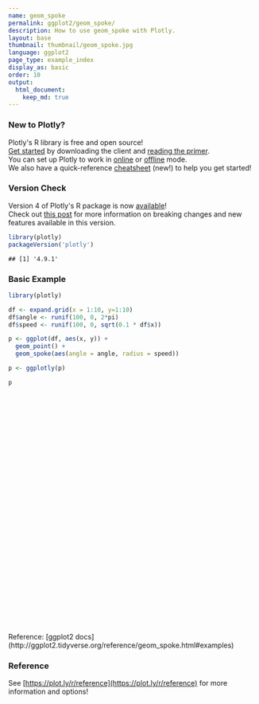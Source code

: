 ```yaml
---
name: geom_spoke
permalink: ggplot2/geom_spoke/
description: How to use geom_spoke with Plotly.
layout: base
thumbnail: thumbnail/geom_spoke.jpg
language: ggplot2
page_type: example_index
display_as: basic
order: 10
output:
  html_document:
    keep_md: true
---
```




### New to Plotly?

Plotly's R library is free and open source!<br>
[Get started](https://plot.ly/r/getting-started/) by downloading the client and [reading the primer](https://plot.ly/r/getting-started/).<br>
You can set up Plotly to work in [online](https://plot.ly/r/getting-started/#hosting-graphs-in-your-online-plotly-account) or [offline](https://plot.ly/r/offline/) mode.<br>
We also have a quick-reference [cheatsheet](https://images.plot.ly/plotly-documentation/images/r_cheat_sheet.pdf) (new!) to help you get started!

### Version Check

Version 4 of Plotly's R package is now [available](https://plot.ly/r/getting-started/#installation)!<br>
Check out [this post](http://moderndata.plot.ly/upgrading-to-plotly-4-0-and-above/) for more information on breaking changes and new features available in this version.


```r
library(plotly)
packageVersion('plotly')
```

```
## [1] '4.9.1'
```

### Basic Example


```r
library(plotly)

df <- expand.grid(x = 1:10, y=1:10)
df$angle <- runif(100, 0, 2*pi)
df$speed <- runif(100, 0, sqrt(0.1 * df$x))

p <- ggplot(df, aes(x, y)) +
  geom_point() +
  geom_spoke(aes(angle = angle, radius = speed))

p <- ggplotly(p)

p
```

<div id="htmlwidget-e3cab0f1a3a957f21820" style="width:672px;height:480px;" class="plotly html-widget"></div>
<script type="application/json" data-for="htmlwidget-e3cab0f1a3a957f21820">{"x":{"data":[{"x":[1,2,3,4,5,6,7,8,9,10,1,2,3,4,5,6,7,8,9,10,1,2,3,4,5,6,7,8,9,10,1,2,3,4,5,6,7,8,9,10,1,2,3,4,5,6,7,8,9,10,1,2,3,4,5,6,7,8,9,10,1,2,3,4,5,6,7,8,9,10,1,2,3,4,5,6,7,8,9,10,1,2,3,4,5,6,7,8,9,10,1,2,3,4,5,6,7,8,9,10],"y":[1,1,1,1,1,1,1,1,1,1,2,2,2,2,2,2,2,2,2,2,3,3,3,3,3,3,3,3,3,3,4,4,4,4,4,4,4,4,4,4,5,5,5,5,5,5,5,5,5,5,6,6,6,6,6,6,6,6,6,6,7,7,7,7,7,7,7,7,7,7,8,8,8,8,8,8,8,8,8,8,9,9,9,9,9,9,9,9,9,9,10,10,10,10,10,10,10,10,10,10],"text":["x:  1<br />y:  1","x:  2<br />y:  1","x:  3<br />y:  1","x:  4<br />y:  1","x:  5<br />y:  1","x:  6<br />y:  1","x:  7<br />y:  1","x:  8<br />y:  1","x:  9<br />y:  1","x: 10<br />y:  1","x:  1<br />y:  2","x:  2<br />y:  2","x:  3<br />y:  2","x:  4<br />y:  2","x:  5<br />y:  2","x:  6<br />y:  2","x:  7<br />y:  2","x:  8<br />y:  2","x:  9<br />y:  2","x: 10<br />y:  2","x:  1<br />y:  3","x:  2<br />y:  3","x:  3<br />y:  3","x:  4<br />y:  3","x:  5<br />y:  3","x:  6<br />y:  3","x:  7<br />y:  3","x:  8<br />y:  3","x:  9<br />y:  3","x: 10<br />y:  3","x:  1<br />y:  4","x:  2<br />y:  4","x:  3<br />y:  4","x:  4<br />y:  4","x:  5<br />y:  4","x:  6<br />y:  4","x:  7<br />y:  4","x:  8<br />y:  4","x:  9<br />y:  4","x: 10<br />y:  4","x:  1<br />y:  5","x:  2<br />y:  5","x:  3<br />y:  5","x:  4<br />y:  5","x:  5<br />y:  5","x:  6<br />y:  5","x:  7<br />y:  5","x:  8<br />y:  5","x:  9<br />y:  5","x: 10<br />y:  5","x:  1<br />y:  6","x:  2<br />y:  6","x:  3<br />y:  6","x:  4<br />y:  6","x:  5<br />y:  6","x:  6<br />y:  6","x:  7<br />y:  6","x:  8<br />y:  6","x:  9<br />y:  6","x: 10<br />y:  6","x:  1<br />y:  7","x:  2<br />y:  7","x:  3<br />y:  7","x:  4<br />y:  7","x:  5<br />y:  7","x:  6<br />y:  7","x:  7<br />y:  7","x:  8<br />y:  7","x:  9<br />y:  7","x: 10<br />y:  7","x:  1<br />y:  8","x:  2<br />y:  8","x:  3<br />y:  8","x:  4<br />y:  8","x:  5<br />y:  8","x:  6<br />y:  8","x:  7<br />y:  8","x:  8<br />y:  8","x:  9<br />y:  8","x: 10<br />y:  8","x:  1<br />y:  9","x:  2<br />y:  9","x:  3<br />y:  9","x:  4<br />y:  9","x:  5<br />y:  9","x:  6<br />y:  9","x:  7<br />y:  9","x:  8<br />y:  9","x:  9<br />y:  9","x: 10<br />y:  9","x:  1<br />y: 10","x:  2<br />y: 10","x:  3<br />y: 10","x:  4<br />y: 10","x:  5<br />y: 10","x:  6<br />y: 10","x:  7<br />y: 10","x:  8<br />y: 10","x:  9<br />y: 10","x: 10<br />y: 10"],"type":"scatter","mode":"markers","marker":{"autocolorscale":false,"color":"rgba(0,0,0,1)","opacity":1,"size":5.66929133858268,"symbol":"circle","line":{"width":1.88976377952756,"color":"rgba(0,0,0,1)"}},"hoveron":"points","showlegend":false,"xaxis":"x","yaxis":"y","hoverinfo":"text","frame":null},{"x":[1,1.19837769966641,null,2,2.00435668258912,null,3,2.92060964273474,null,4,3.9162717969555,null,5,5.14842598149451,null,6,6.0175683423888,null,7,6.76019830441025,null,8,8.11430245829832,null,9,8.19258198396832,null,10,9.65076848153016,null,1,0.858355103476485,null,2,2.05429046139461,null,3,2.91853695481848,null,4,3.97407559737184,null,5,4.49553001279219,null,6,6.17847961935468,null,7,7.29962713206114,null,8,8.62347643279696,null,9,8.95138330121327,null,10,9.52370350036617,null,1,1.13504012012967,null,2,1.72307780789617,null,3,2.92612475512465,null,4,4.49584878454792,null,5,4.62058075686439,null,6,5.60053887952938,null,7,6.84875928580753,null,8,7.450487890774,null,9,9.2175470729927,null,10,10.2602297025823,null,1,0.803353188012722,null,2,2.18989621753572,null,3,2.81853460789267,null,4,3.55007313658659,null,5,4.99893710443466,null,6,5.8296180535621,null,7,7.26101183277351,null,8,7.56972581595492,null,9,9.63533373662007,null,10,10.6320930183582,null,1,1.15889012078011,null,2,1.66963236638934,null,3,2.85056839347015,null,4,3.70704061217068,null,5,4.71795287040145,null,6,5.26938579892396,null,7,7.28692240936885,null,8,8.47988222665844,null,9,9.44509681704623,null,10,10.5027532500274,null,1,0.937538077193032,null,2,1.62328111666576,null,3,3.14006277212263,null,4,4.2494115820701,null,5,5.00771306680451,null,6,6.41342932383145,null,7,7.46519032837251,null,8,7.72361160860181,null,9,9.57595488740578,null,10,9.39152583502142,null,1,1.28228092515666,null,2,1.62226812358087,null,3,3.0291615807275,null,4,3.44562472014778,null,5,5.14629026879431,null,6,6.05949488047494,null,7,6.67570018573385,null,8,7.91368791147593,null,9,8.42650914304127,null,10,10.9878872706135,null,1,0.903666541698665,null,2,2.14336330170111,null,3,3.17256679186317,null,4,4.44668974842743,null,5,5.50673155210165,null,6,6.23451479774303,null,7,7.17393266210435,null,8,7.30037027940554,null,9,9.15305088593405,null,10,10.0703271202656,null,1,1.05907420140708,null,2,1.86185757761509,null,3,3.36356095489214,null,4,4.37145368153499,null,5,5.09172136753656,null,6,6.67713105295326,null,7,7.29472809865312,null,8,8.17250928226058,null,9,8.98769197980851,null,10,9.95557183435685,null,1,0.997327547805551,null,2,2.04366286891732,null,3,3.00261037272797,null,4,3.99990951967541,null,5,4.51131915482196,null,6,5.56473895786193,null,7,7.0013989946553,null,8,7.87682711446578,null,9,9.75674572157552,null,10,10.0391990983021],"y":[1,1.13286205229212,null,1,1.02256509481783,null,1,1.04463629912638,null,1,0.453793329790145,null,1,0.338311411790208,null,1,0.79606936887158,null,1,0.545943973615913,null,1,1.04300385284154,null,1,0.742320247736955,null,1,1.49130684862811,null,2,2.0323577907781,null,2,1.92574298136064,null,2,2.17440529556714,null,2,1.98304700355254,null,2,1.72337824233616,null,2,2.06060962408111,null,2,2.47833199057582,null,2,1.99043769152871,null,2,1.16124845065358,null,2,2.12595425211847,null,3,2.95055200442215,null,3,2.83021713592583,null,3,2.9897306186071,null,3,2.88425299052753,null,3,3.59636643594926,null,3,3.36262342440801,null,3,2.74059135240802,null,3,2.82307306565498,null,3,2.70619588573146,null,3,2.8614160679724,null,4,4.14512225294847,null,4,4.11753876768049,null,4,3.77411662768848,null,4,3.87895391960623,null,4,4.00088508444885,null,4,3.96951452803297,null,4,3.21844616546566,null,4,3.3069584670249,null,4,4.42860262674481,null,4,3.57867513952668,null,5,4.87039437835231,null,5,5.15964851482087,null,5,5.02743454184073,null,5,5.46583052737204,null,5,5.23106424971632,null,5,4.77338832282434,null,5,4.70469740179914,null,5,5.32571149742005,null,5,5.81696193313022,null,5,4.54996448975682,null,6,5.86048155590435,null,6,5.92329635419549,null,6,6.30174753320564,null,6,6.0726756396,null,6,5.99442776735022,null,6,5.80075697634695,null,6,6.63659903416702,null,6,5.62100651612737,null,6,6.13970741028681,null,6,5.21002632861804,null,7,6.91401618740664,null,7,7.19917521402871,null,7,7.28220998214533,null,7,6.80162763963587,null,7,7.4220628742904,null,7,6.25303908212124,null,7,6.9604916346812,null,7,7.06904948256134,null,7,7.48904071049715,null,7,6.8681865069294,null,8,8.01251566284843,null,8,8.19730330068787,null,8,8.09593353155243,null,8,8.2069409325589,null,8,8.40134594640654,null,8,8.04835578035826,null,8,7.96077108108277,null,8,8.05543280886804,null,8,7.56946824244644,null,8,7.9533913237047,null,9,8.89070400161886,null,9,8.9107718066354,null,9,9.36225901945214,null,9,8.51764643469804,null,9,9.00660270880379,null,9,9.09883497258765,null,9,8.2671514171645,null,9,9.56249522605042,null,9,9.01571325410883,null,9,9.59813143706692,null,10,10.1406187453209,null,10,9.91403231598292,null,10,10.0091467526604,null,10,10.0413976679964,null,10,9.95363500152969,null,10,9.88375564422715,null,10,10.0359794392086,null,10,10.5683783266297,null,10,10.1903678517921,null,10,10.0331677518305],"text":["angle: 0.59012927<br />speed: 0.238759370<br />x:  1<br />y:  1","angle: 0.59012927<br />speed: 0.238759370<br />x:  1<br />y:  1",null,"angle: 1.38007132<br />speed: 0.022981823<br />x:  2<br />y:  1","angle: 1.38007132<br />speed: 0.022981823<br />x:  2<br />y:  1",null,"angle: 2.62940202<br />speed: 0.091078142<br />x:  3<br />y:  1","angle: 2.62940202<br />speed: 0.091078142<br />x:  3<br />y:  1",null,"angle: 4.56028267<br />speed: 0.552586770<br />x:  4<br />y:  1","angle: 4.56028267<br />speed: 0.552586770<br />x:  4<br />y:  1",null,"angle: 4.93305034<br />speed: 0.678131300<br />x:  5<br />y:  1","angle: 4.93305034<br />speed: 0.678131300<br />x:  5<br />y:  1",null,"angle: 4.79832542<br />speed: 0.204685976<br />x:  6<br />y:  1","angle: 4.79832542<br />speed: 0.204685976<br />x:  6<br />y:  1",null,"angle: 4.22648957<br />speed: 0.513489755<br />x:  7<br />y:  1","angle: 4.22648957<br />speed: 0.513489755<br />x:  7<br />y:  1",null,"angle: 0.35984736<br />speed: 0.122124458<br />x:  8<br />y:  1","angle: 0.35984736<br />speed: 0.122124458<br />x:  8<br />y:  1",null,"angle: 3.45051570<br />speed: 0.847539207<br />x:  9<br />y:  1","angle: 3.45051570<br />speed: 0.847539207<br />x:  9<br />y:  1",null,"angle: 2.18874824<br />speed: 0.602781115<br />x: 10<br />y:  1","angle: 2.18874824<br />speed: 0.602781115<br />x: 10<br />y:  1",null,"angle: 2.91700350<br />speed: 0.145293852<br />x:  1<br />y:  2","angle: 2.91700350<br />speed: 0.145293852<br />x:  1<br />y:  2",null,"angle: 5.34369409<br />speed: 0.091986733<br />x:  2<br />y:  2","angle: 5.34369409<br />speed: 0.091986733<br />x:  2<br />y:  2",null,"angle: 2.00777141<br />speed: 0.192492688<br />x:  3<br />y:  2","angle: 2.00777141<br />speed: 0.192492688<br />x:  3<br />y:  2",null,"angle: 3.72073246<br />speed: 0.030975454<br />x:  4<br />y:  2","angle: 3.72073246<br />speed: 0.030975454<br />x:  4<br />y:  2",null,"angle: 3.64316154<br />speed: 0.575334307<br />x:  5<br />y:  2","angle: 3.64316154<br />speed: 0.575334307<br />x:  5<br />y:  2",null,"angle: 0.32736959<br />speed: 0.188490056<br />x:  6<br />y:  2","angle: 0.32736959<br />speed: 0.188490056<br />x:  6<br />y:  2",null,"angle: 1.01119094<br />speed: 0.564427065<br />x:  7<br />y:  2","angle: 1.01119094<br />speed: 0.564427065<br />x:  7<br />y:  2",null,"angle: 6.26784943<br />speed: 0.623549757<br />x:  8<br />y:  2","angle: 6.26784943<br />speed: 0.623549757<br />x:  8<br />y:  2",null,"angle: 4.65449059<br />speed: 0.840159357<br />x:  9<br />y:  2","angle: 4.65449059<br />speed: 0.840159357<br />x:  9<br />y:  2",null,"angle: 2.88306553<br />speed: 0.492669087<br />x: 10<br />y:  2","angle: 2.88306553<br />speed: 0.492669087<br />x: 10<br />y:  2",null,"angle: 5.93217607<br />speed: 0.143808686<br />x:  1<br />y:  3","angle: 5.93217607<br />speed: 0.143808686<br />x:  1<br />y:  3",null,"angle: 3.69159377<br />speed: 0.324826294<br />x:  2<br />y:  3","angle: 3.69159377<br />speed: 0.324826294<br />x:  2<br />y:  3",null,"angle: 3.27971728<br />speed: 0.074585602<br />x:  3<br />y:  3","angle: 3.27971728<br />speed: 0.074585602<br />x:  3<br />y:  3",null,"angle: 6.05385973<br />speed: 0.509179131<br />x:  4<br />y:  3","angle: 6.05385973<br />speed: 0.509179131<br />x:  4<br />y:  3",null,"angle: 2.13742210<br />speed: 0.706832291<br />x:  5<br />y:  3","angle: 2.13742210<br />speed: 0.706832291<br />x:  5<br />y:  3",null,"angle: 2.40449496<br />speed: 0.539504342<br />x:  6<br />y:  3","angle: 2.40449496<br />speed: 0.539504342<br />x:  6<br />y:  3",null,"angle: 4.18454753<br />speed: 0.300277538<br />x:  7<br />y:  3","angle: 4.18454753<br />speed: 0.300277538<br />x:  7<br />y:  3",null,"angle: 3.45308244<br />speed: 0.577292559<br />x:  8<br />y:  3","angle: 3.45308244<br />speed: 0.577292559<br />x:  8<br />y:  3",null,"angle: 5.34974962<br />speed: 0.365578427<br />x:  9<br />y:  3","angle: 5.34974962<br />speed: 0.365578427<br />x:  9<br />y:  3",null,"angle: 5.79384222<br />speed: 0.294830467<br />x: 10<br />y:  3","angle: 5.79384222<br />speed: 0.294830467<br />x: 10<br />y:  3",null,"angle: 2.50582607<br />speed: 0.244398112<br />x:  1<br />y:  4","angle: 2.50582607<br />speed: 0.244398112<br />x:  1<br />y:  4",null,"angle: 0.55424645<br />speed: 0.223329208<br />x:  2<br />y:  4","angle: 0.55424645<br />speed: 0.223329208<br />x:  2<br />y:  4",null,"angle: 4.03560335<br />speed: 0.289746417<br />x:  3<br />y:  4","angle: 4.03560335<br />speed: 0.289746417<br />x:  3<br />y:  4",null,"angle: 3.40440485<br />speed: 0.465925247<br />x:  4<br />y:  4","angle: 3.40440485<br />speed: 0.465925247<br />x:  4<br />y:  4",null,"angle: 2.44722198<br />speed: 0.001383156<br />x:  5<br />y:  4","angle: 2.44722198<br />speed: 0.001383156<br />x:  5<br />y:  4",null,"angle: 3.31864346<br />speed: 0.173087757<br />x:  6<br />y:  4","angle: 3.31864346<br />speed: 0.173087757<br />x:  6<br />y:  4",null,"angle: 5.03470816<br />speed: 0.823986391<br />x:  7<br />y:  4","angle: 5.03470816<br />speed: 0.823986391<br />x:  7<br />y:  4",null,"angle: 4.15678018<br />speed: 0.815746554<br />x:  8<br />y:  4","angle: 4.15678018<br />speed: 0.815746554<br />x:  8<br />y:  4",null,"angle: 0.59348184<br />speed: 0.766387088<br />x:  9<br />y:  4","angle: 0.59348184<br />speed: 0.766387088<br />x:  9<br />y:  4",null,"angle: 5.69525991<br />speed: 0.759642167<br />x: 10<br />y:  4","angle: 5.69525991<br />speed: 0.759642167<br />x: 10<br />y:  4",null,"angle: 5.59894821<br />speed: 0.205045575<br />x:  1<br />y:  5","angle: 5.59894821<br />speed: 0.205045575<br />x:  1<br />y:  5",null,"angle: 2.69143865<br />speed: 0.366920184<br />x:  2<br />y:  5","angle: 2.69143865<br />speed: 0.366920184<br />x:  2<br />y:  5",null,"angle: 2.96002202<br />speed: 0.151929125<br />x:  3<br />y:  5","angle: 2.96002202<br />speed: 0.151929125<br />x:  3<br />y:  5",null,"angle: 2.13219302<br />speed: 0.550293815<br />x:  4<br />y:  5","angle: 2.13219302<br />speed: 0.550293815<br />x:  4<br />y:  5",null,"angle: 2.45522970<br />speed: 0.364611123<br />x:  5<br />y:  5","angle: 2.45522970<br />speed: 0.364611123<br />x:  5<br />y:  5",null,"angle: 3.44234975<br />speed: 0.764950955<br />x:  6<br />y:  5","angle: 3.44234975<br />speed: 0.764950955<br />x:  6<br />y:  5",null,"angle: 5.48339475<br />speed: 0.411737894<br />x:  7<br />y:  5","angle: 5.48339475<br />speed: 0.411737894<br />x:  7<br />y:  5",null,"angle: 0.59630918<br />speed: 0.579978388<br />x:  8<br />y:  5","angle: 0.59630918<br />speed: 0.579978388<br />x:  8<br />y:  5",null,"angle: 1.07193914<br />speed: 0.930342935<br />x:  9<br />y:  5","angle: 1.07193914<br />speed: 0.930342935<br />x:  9<br />y:  5",null,"angle: 5.55306072<br />speed: 0.674753874<br />x: 10<br />y:  5","angle: 5.55306072<br />speed: 0.674753874<br />x: 10<br />y:  5",null,"angle: 4.29145228<br />speed: 0.152862317<br />x:  1<br />y:  6","angle: 4.29145228<br />speed: 0.152862317<br />x:  1<br />y:  6",null,"angle: 3.34245673<br />speed: 0.384448392<br />x:  2<br />y:  6","angle: 3.34245673<br />speed: 0.384448392<br />x:  2<br />y:  6",null,"angle: 1.13621962<br />speed: 0.332669737<br />x:  3<br />y:  6","angle: 1.13621962<br />speed: 0.332669737<br />x:  3<br />y:  6",null,"angle: 0.28353763<br />speed: 0.259784306<br />x:  4<br />y:  6","angle: 0.28353763<br />speed: 0.259784306<br />x:  4<br />y:  6",null,"angle: 5.65755676<br />speed: 0.009515313<br />x:  5<br />y:  6","angle: 5.65755676<br />speed: 0.009515313<br />x:  5<br />y:  6",null,"angle: 5.83409982<br />speed: 0.458935277<br />x:  6<br />y:  6","angle: 5.83409982<br />speed: 0.458935277<br />x:  6<br />y:  6",null,"angle: 0.93973400<br />speed: 0.788454420<br />x:  7<br />y:  6","angle: 0.93973400<br />speed: 0.788454420<br />x:  7<br />y:  6",null,"angle: 4.08228793<br />speed: 0.469069935<br />x:  8<br />y:  6","angle: 4.08228793<br />speed: 0.469069935<br />x:  8<br />y:  6",null,"angle: 0.23797036<br />speed: 0.592656893<br />x:  9<br />y:  6","angle: 0.23797036<br />speed: 0.592656893<br />x:  9<br />y:  6",null,"angle: 4.05605576<br />speed: 0.997145531<br />x: 10<br />y:  6","angle: 4.05605576<br />speed: 0.997145531<br />x: 10<br />y:  6",null,"angle: 5.98751031<br />speed: 0.295085982<br />x:  1<br />y:  7","angle: 5.98751031<br />speed: 0.295085982<br />x:  1<br />y:  7",null,"angle: 2.65635013<br />speed: 0.427027091<br />x:  2<br />y:  7","angle: 2.65635013<br />speed: 0.427027091<br />x:  2<br />y:  7",null,"angle: 1.46782886<br />speed: 0.283712657<br />x:  3<br />y:  7","angle: 1.46782886<br />speed: 0.283712657<br />x:  3<br />y:  7",null,"angle: 3.48522628<br />speed: 0.588798390<br />x:  4<br />y:  7","angle: 3.48522628<br />speed: 0.588798390<br />x:  4<br />y:  7",null,"angle: 1.23714674<br />speed: 0.446696667<br />x:  5<br />y:  7","angle: 1.23714674<br />speed: 0.446696667<br />x:  5<br />y:  7",null,"angle: 4.79187044<br />speed: 0.749326533<br />x:  6<br />y:  7","angle: 4.79187044<br />speed: 0.749326533<br />x:  6<br />y:  7",null,"angle: 3.26282192<br />speed: 0.326697537<br />x:  7<br />y:  7","angle: 3.26282192<br />speed: 0.326697537<br />x:  7<br />y:  7",null,"angle: 2.46685304<br />speed: 0.110533288<br />x:  8<br />y:  7","angle: 2.46685304<br />speed: 0.110533288<br />x:  8<br />y:  7",null,"angle: 2.43550789<br />speed: 0.753692629<br />x:  9<br />y:  7","angle: 2.43550789<br />speed: 0.753692629<br />x:  9<br />y:  7",null,"angle: 6.15053910<br />speed: 0.996642391<br />x: 10<br />y:  7","angle: 6.15053910<br />speed: 0.996642391<br />x: 10<br />y:  7",null,"angle: 3.01239612<br />speed: 0.097143075<br />x:  1<br />y:  8","angle: 3.01239612<br />speed: 0.097143075<br />x:  1<br />y:  8",null,"angle: 0.94243115<br />speed: 0.243888558<br />x:  2<br />y:  8","angle: 0.94243115<br />speed: 0.243888558<br />x:  2<br />y:  8",null,"angle: 0.50737784<br />speed: 0.197439966<br />x:  3<br />y:  8","angle: 0.50737784<br />speed: 0.197439966<br />x:  3<br />y:  8",null,"angle: 0.43383978<br />speed: 0.492296944<br />x:  4<br />y:  8","angle: 0.43383978<br />speed: 0.492296944<br />x:  4<br />y:  8",null,"angle: 0.66986148<br />speed: 0.646417384<br />x:  5<br />y:  8","angle: 0.66986148<br />speed: 0.646417384<br />x:  5<br />y:  8",null,"angle: 0.20334514<br />speed: 0.239448266<br />x:  6<br />y:  8","angle: 0.20334514<br />speed: 0.239448266<br />x:  6<br />y:  8",null,"angle: 6.06135614<br />speed: 0.178301652<br />x:  7<br />y:  8","angle: 6.06135614<br />speed: 0.178301652<br />x:  7<br />y:  8",null,"angle: 3.06252619<br />speed: 0.701822301<br />x:  8<br />y:  8","angle: 3.06252619<br />speed: 0.701822301<br />x:  8<br />y:  8",null,"angle: 5.05394865<br />speed: 0.456926874<br />x:  9<br />y:  8","angle: 5.05394865<br />speed: 0.456926874<br />x:  9<br />y:  8",null,"angle: 5.69790530<br />speed: 0.084369856<br />x: 10<br />y:  8","angle: 5.69790530<br />speed: 0.084369856<br />x: 10<br />y:  8",null,"angle: 5.20790726<br />speed: 0.124239191<br />x:  1<br />y:  9","angle: 5.20790726<br />speed: 0.124239191<br />x:  1<br />y:  9",null,"angle: 3.71509045<br />speed: 0.164453639<br />x:  2<br />y:  9","angle: 3.71509045<br />speed: 0.164453639<br />x:  2<br />y:  9",null,"angle: 0.78360442<br />speed: 0.513233051<br />x:  3<br />y:  9","angle: 0.78360442<br />speed: 0.513233051<br />x:  3<br />y:  9",null,"angle: 5.36862163<br />speed: 0.608804402<br />x:  4<br />y:  9","angle: 5.36862163<br />speed: 0.608804402<br />x:  4<br />y:  9",null,"angle: 0.07186263<br />speed: 0.091958714<br />x:  5<br />y:  9","angle: 0.07186263<br />speed: 0.091958714<br />x:  5<br />y:  9",null,"angle: 0.14493786<br />speed: 0.684306083<br />x:  6<br />y:  9","angle: 0.14493786<br />speed: 0.684306083<br />x:  6<br />y:  9",null,"angle: 5.09476275<br />speed: 0.789893472<br />x:  7<br />y:  9","angle: 5.09476275<br />speed: 0.789893472<br />x:  7<br />y:  9",null,"angle: 1.27321714<br />speed: 0.588353917<br />x:  8<br />y:  9","angle: 1.27321714<br />speed: 0.588353917<br />x:  8<br />y:  9",null,"angle: 2.23526429<br />speed: 0.019959802<br />x:  9<br />y:  9","angle: 2.23526429<br />speed: 0.019959802<br />x:  9<br />y:  9",null,"angle: 1.64493844<br />speed: 0.599779191<br />x: 10<br />y:  9","angle: 1.64493844<br />speed: 0.599779191<br />x: 10<br />y:  9",null,"angle: 1.58979899<br />speed: 0.140644138<br />x:  1<br />y: 10","angle: 1.58979899<br />speed: 0.140644138<br />x:  1<br />y: 10",null,"angle: 5.18233551<br />speed: 0.096420376<br />x:  2<br />y: 10","angle: 5.18233551<br />speed: 0.096420376<br />x:  2<br />y: 10",null,"angle: 1.29279843<br />speed: 0.009511947<br />x:  3<br />y: 10","angle: 1.29279843<br />speed: 0.009511947<br />x:  3<br />y: 10",null,"angle: 1.57298196<br />speed: 0.041397767<br />x:  4<br />y: 10","angle: 1.57298196<br />speed: 0.041397767<br />x:  4<br />y: 10",null,"angle: 3.23618736<br />speed: 0.490875424<br />x:  5<br />y: 10","angle: 3.23618736<br />speed: 0.490875424<br />x:  5<br />y: 10",null,"angle: 3.40256982<br />speed: 0.450516287<br />x:  6<br />y: 10","angle: 3.40256982<br />speed: 0.450516287<br />x:  6<br />y: 10",null,"angle: 1.53193273<br />speed: 0.036006628<br />x:  7<br />y: 10","angle: 1.53193273<br />speed: 0.036006628<br />x:  7<br />y: 10",null,"angle: 1.78420572<br />speed: 0.581571562<br />x:  8<br />y: 10","angle: 1.78420572<br />speed: 0.581571562<br />x:  8<br />y: 10",null,"angle: 0.24644747<br />speed: 0.780323014<br />x:  9<br />y: 10","angle: 0.24644747<br />speed: 0.780323014<br />x:  9<br />y: 10",null,"angle: 0.70224629<br />speed: 0.051348506<br />x: 10<br />y: 10","angle: 0.70224629<br />speed: 0.051348506<br />x: 10<br />y: 10"],"type":"scatter","mode":"lines","line":{"width":1.88976377952756,"color":"rgba(0,0,0,1)","dash":"solid"},"hoveron":"points","showlegend":false,"xaxis":"x","yaxis":"y","hoverinfo":"text","frame":null}],"layout":{"margin":{"t":26.2283105022831,"r":7.30593607305936,"b":40.1826484018265,"l":48.9497716894977},"plot_bgcolor":"rgba(235,235,235,1)","paper_bgcolor":"rgba(255,255,255,1)","font":{"color":"rgba(0,0,0,1)","family":"","size":14.6118721461187},"xaxis":{"domain":[0,1],"automargin":true,"type":"linear","autorange":false,"range":[0.294126483882681,11.4971139747436],"tickmode":"array","ticktext":["3","6","9"],"tickvals":[3,6,9],"categoryorder":"array","categoryarray":["3","6","9"],"nticks":null,"ticks":"outside","tickcolor":"rgba(51,51,51,1)","ticklen":3.65296803652968,"tickwidth":0.66417600664176,"showticklabels":true,"tickfont":{"color":"rgba(77,77,77,1)","family":"","size":11.689497716895},"tickangle":-0,"showline":false,"linecolor":null,"linewidth":0,"showgrid":true,"gridcolor":"rgba(255,255,255,1)","gridwidth":0.66417600664176,"zeroline":false,"anchor":"y","title":{"text":"x","font":{"color":"rgba(0,0,0,1)","family":"","size":14.6118721461187}},"hoverformat":".2f"},"yaxis":{"domain":[0,1],"automargin":true,"type":"linear","autorange":false,"range":[-0.173191933951764,11.0798816723716],"tickmode":"array","ticktext":["0.0","2.5","5.0","7.5","10.0"],"tickvals":[0,2.5,5,7.5,10],"categoryorder":"array","categoryarray":["0.0","2.5","5.0","7.5","10.0"],"nticks":null,"ticks":"outside","tickcolor":"rgba(51,51,51,1)","ticklen":3.65296803652968,"tickwidth":0.66417600664176,"showticklabels":true,"tickfont":{"color":"rgba(77,77,77,1)","family":"","size":11.689497716895},"tickangle":-0,"showline":false,"linecolor":null,"linewidth":0,"showgrid":true,"gridcolor":"rgba(255,255,255,1)","gridwidth":0.66417600664176,"zeroline":false,"anchor":"x","title":{"text":"y","font":{"color":"rgba(0,0,0,1)","family":"","size":14.6118721461187}},"hoverformat":".2f"},"shapes":[{"type":"rect","fillcolor":null,"line":{"color":null,"width":0,"linetype":[]},"yref":"paper","xref":"paper","x0":0,"x1":1,"y0":0,"y1":1}],"showlegend":false,"legend":{"bgcolor":"rgba(255,255,255,1)","bordercolor":"transparent","borderwidth":1.88976377952756,"font":{"color":"rgba(0,0,0,1)","family":"","size":11.689497716895}},"hovermode":"closest","barmode":"relative"},"config":{"doubleClick":"reset","showSendToCloud":false},"source":"A","attrs":{"454d4f73a6bf":{"x":{},"y":{},"type":"scatter"},"454d6d9cff10":{"angle":{},"radius":{},"x":{},"y":{}}},"cur_data":"454d4f73a6bf","visdat":{"454d4f73a6bf":["function (y) ","x"],"454d6d9cff10":["function (y) ","x"]},"highlight":{"on":"plotly_click","persistent":false,"dynamic":false,"selectize":false,"opacityDim":0.2,"selected":{"opacity":1},"debounce":0},"shinyEvents":["plotly_hover","plotly_click","plotly_selected","plotly_relayout","plotly_brushed","plotly_brushing","plotly_clickannotation","plotly_doubleclick","plotly_deselect","plotly_afterplot","plotly_sunburstclick"],"base_url":"https://plot.ly"},"evals":[],"jsHooks":[]}</script>
Reference: [ggplot2 docs](http://ggplot2.tidyverse.org/reference/geom_spoke.html#examples)

### Reference

See [https://plot.ly/r/reference](https://plot.ly/r/reference) for more information and options!
